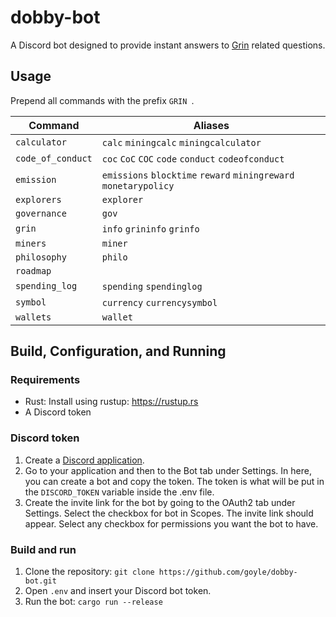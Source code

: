 # dobby-bot
A Discord bot designed to provide instant answers to [Grin](https://github.com/mimblewimble/grin/) related questions.

## Usage
Prepend all commands with the prefix `GRIN `.

| Command           | Aliases                                                          |
| ----------------- | ---------------------------------------------------------------- |
| `calculator`      | `calc` `miningcalc` `miningcalculator`                           |
| `code_of_conduct` | `coc` `CoC` `COC` `code` `conduct` `codeofconduct`               |
| `emission`        | `emissions` `blocktime` `reward` `miningreward` `monetarypolicy` |
| `explorers`       | `explorer`                                                       |
| `governance`      | `gov`                                                            |
| `grin`            | `info` `grininfo` `grinfo`                                       |
| `miners`          | `miner`                                                          |
| `philosophy`      | `philo`                                                          |
| `roadmap`         |                                                                  |
| `spending_log`    | `spending` `spendinglog`                                         |
| `symbol`          | `currency` `currencysymbol`                                      |
| `wallets`         | `wallet`                                                         |

## Build, Configuration, and Running

### Requirements
* Rust: Install using rustup: https://rustup.rs
* A Discord token

### Discord token
1. Create a [Discord application](https://discordapp.com/developers/applications/).
2. Go to your application and then to the Bot tab under Settings. In here, you can create a bot and copy the token. The token is what will be put in the `DISCORD_TOKEN` variable inside the .env file.
3. Create the invite link for the bot by going to the OAuth2 tab under Settings. Select the checkbox for bot in Scopes. The invite link should appear. Select any checkbox for permissions you want the bot to have.

### Build and run
1. Clone the repository: `git clone https://github.com/goyle/dobby-bot.git`
2. Open `.env` and insert your Discord bot token.
3. Run the bot: `cargo run --release`
